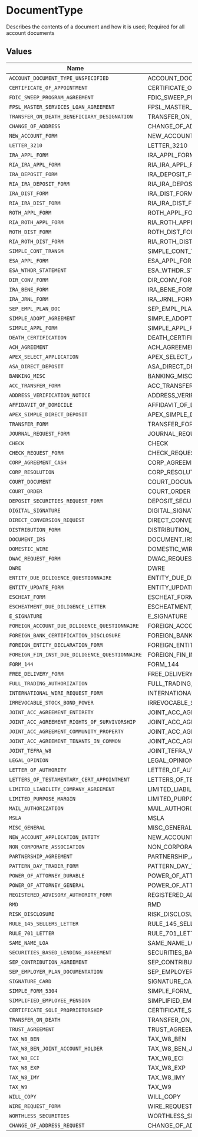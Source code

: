 # DocumentType

Describes the contents of a document and how it is used; Required for all account documents


## Values

| Name                                           | Value                                          |
| ---------------------------------------------- | ---------------------------------------------- |
| `ACCOUNT_DOCUMENT_TYPE_UNSPECIFIED`            | ACCOUNT_DOCUMENT_TYPE_UNSPECIFIED              |
| `CERTIFICATE_OF_APPOINTMENT`                   | CERTIFICATE_OF_APPOINTMENT                     |
| `FDIC_SWEEP_PROGRAM_AGREEMENT`                 | FDIC_SWEEP_PROGRAM_AGREEMENT                   |
| `FPSL_MASTER_SERVICES_LOAN_AGREEMENT`          | FPSL_MASTER_SERVICES_LOAN_AGREEMENT            |
| `TRANSFER_ON_DEATH_BENEFICIARY_DESIGNATION`    | TRANSFER_ON_DEATH_BENEFICIARY_DESIGNATION      |
| `CHANGE_OF_ADDRESS`                            | CHANGE_OF_ADDRESS                              |
| `NEW_ACCOUNT_FORM`                             | NEW_ACCOUNT_FORM                               |
| `LETTER_3210`                                  | LETTER_3210                                    |
| `IRA_APPL_FORM`                                | IRA_APPL_FORM                                  |
| `RIA_IRA_APPL_FORM`                            | RIA_IRA_APPL_FORM                              |
| `IRA_DEPOSIT_FORM`                             | IRA_DEPOSIT_FORM                               |
| `RIA_IRA_DEPOSIT_FORM`                         | RIA_IRA_DEPOSIT_FORM                           |
| `IRA_DIST_FORM`                                | IRA_DIST_FORM                                  |
| `RIA_IRA_DIST_FORM`                            | RIA_IRA_DIST_FORM                              |
| `ROTH_APPL_FORM`                               | ROTH_APPL_FORM                                 |
| `RIA_ROTH_APPL_FORM`                           | RIA_ROTH_APPL_FORM                             |
| `ROTH_DIST_FORM`                               | ROTH_DIST_FORM                                 |
| `RIA_ROTH_DIST_FORM`                           | RIA_ROTH_DIST_FORM                             |
| `SIMPLE_CONT_TRANSM`                           | SIMPLE_CONT_TRANSM                             |
| `ESA_APPL_FORM`                                | ESA_APPL_FORM                                  |
| `ESA_WTHDR_STATEMENT`                          | ESA_WTHDR_STATEMENT                            |
| `DIR_CONV_FORM`                                | DIR_CONV_FORM                                  |
| `IRA_BENE_FORM`                                | IRA_BENE_FORM                                  |
| `IRA_JRNL_FORM`                                | IRA_JRNL_FORM                                  |
| `SEP_EMPL_PLAN_DOC`                            | SEP_EMPL_PLAN_DOC                              |
| `SIMPLE_ADOPT_AGREEMENT`                       | SIMPLE_ADOPT_AGREEMENT                         |
| `SIMPLE_APPL_FORM`                             | SIMPLE_APPL_FORM                               |
| `DEATH_CERTIFICATION`                          | DEATH_CERTIFICATION                            |
| `ACH_AGREEMENT`                                | ACH_AGREEMENT                                  |
| `APEX_SELECT_APPLICATION`                      | APEX_SELECT_APPLICATION                        |
| `ASA_DIRECT_DEPOSIT`                           | ASA_DIRECT_DEPOSIT                             |
| `BANKING_MISC`                                 | BANKING_MISC                                   |
| `ACC_TRANSFER_FORM`                            | ACC_TRANSFER_FORM                              |
| `ADDRESS_VERIFICATION_NOTICE`                  | ADDRESS_VERIFICATION_NOTICE                    |
| `AFFIDAVIT_OF_DOMICILE`                        | AFFIDAVIT_OF_DOMICILE                          |
| `APEX_SIMPLE_DIRECT_DEPOSIT`                   | APEX_SIMPLE_DIRECT_DEPOSIT                     |
| `TRANSFER_FORM`                                | TRANSFER_FORM                                  |
| `JOURNAL_REQUEST_FORM`                         | JOURNAL_REQUEST_FORM                           |
| `CHECK`                                        | CHECK                                          |
| `CHECK_REQUEST_FORM`                           | CHECK_REQUEST_FORM                             |
| `CORP_AGREEMENT_CASH`                          | CORP_AGREEMENT_CASH                            |
| `CORP_RESOLUTION`                              | CORP_RESOLUTION                                |
| `COURT_DOCUMENT`                               | COURT_DOCUMENT                                 |
| `COURT_ORDER`                                  | COURT_ORDER                                    |
| `DEPOSIT_SECURITIES_REQUEST_FORM`              | DEPOSIT_SECURITIES_REQUEST_FORM                |
| `DIGITAL_SIGNATURE`                            | DIGITAL_SIGNATURE                              |
| `DIRECT_CONVERSION_REQUEST`                    | DIRECT_CONVERSION_REQUEST                      |
| `DISTRIBUTION_FORM`                            | DISTRIBUTION_FORM                              |
| `DOCUMENT_IRS`                                 | DOCUMENT_IRS                                   |
| `DOMESTIC_WIRE`                                | DOMESTIC_WIRE                                  |
| `DWAC_REQUEST_FORM`                            | DWAC_REQUEST_FORM                              |
| `DWRE`                                         | DWRE                                           |
| `ENTITY_DUE_DILIGENCE_QUESTIONNAIRE`           | ENTITY_DUE_DILIGENCE_QUESTIONNAIRE             |
| `ENTITY_UPDATE_FORM`                           | ENTITY_UPDATE_FORM                             |
| `ESCHEAT_FORM`                                 | ESCHEAT_FORM                                   |
| `ESCHEATMENT_DUE_DILIGENCE_LETTER`             | ESCHEATMENT_DUE_DILIGENCE_LETTER               |
| `E_SIGNATURE`                                  | E_SIGNATURE                                    |
| `FOREIGN_ACCOUNT_DUE_DILIGENCE_QUESTIONNAIRE`  | FOREIGN_ACCOUNT_DUE_DILIGENCE_QUESTIONNAIRE    |
| `FOREIGN_BANK_CERTIFICATION_DISCLOSURE`        | FOREIGN_BANK_CERTIFICATION_DISCLOSURE          |
| `FOREIGN_ENTITY_DECLARATION_FORM`              | FOREIGN_ENTITY_DECLARATION_FORM                |
| `FOREIGN_FIN_INST_DUE_DILIGENCE_QUESTIONNAIRE` | FOREIGN_FIN_INST_DUE_DILIGENCE_QUESTIONNAIRE   |
| `FORM_144`                                     | FORM_144                                       |
| `FREE_DELIVERY_FORM`                           | FREE_DELIVERY_FORM                             |
| `FULL_TRADING_AUTHORIZATION`                   | FULL_TRADING_AUTHORIZATION                     |
| `INTERNATIONAL_WIRE_REQUEST_FORM`              | INTERNATIONAL_WIRE_REQUEST_FORM                |
| `IRREVOCABLE_STOCK_BOND_POWER`                 | IRREVOCABLE_STOCK_BOND_POWER                   |
| `JOINT_ACC_AGREEMENT_ENTIRETY`                 | JOINT_ACC_AGREEMENT_ENTIRETY                   |
| `JOINT_ACC_AGREEMENT_RIGHTS_OF_SURVIVORSHIP`   | JOINT_ACC_AGREEMENT_RIGHTS_OF_SURVIVORSHIP     |
| `JOINT_ACC_AGREEMENT_COMMUNITY_PROPERTY`       | JOINT_ACC_AGREEMENT_COMMUNITY_PROPERTY         |
| `JOINT_ACC_AGREEMENT_TENANTS_IN_COMMON`        | JOINT_ACC_AGREEMENT_TENANTS_IN_COMMON          |
| `JOINT_TEFRA_W8`                               | JOINT_TEFRA_W8                                 |
| `LEGAL_OPINION`                                | LEGAL_OPINION                                  |
| `LETTER_OF_AUTHORITY`                          | LETTER_OF_AUTHORITY                            |
| `LETTERS_OF_TESTAMENTARY_CERT_APPOINTMENT`     | LETTERS_OF_TESTAMENTARY_CERT_APPOINTMENT       |
| `LIMITED_LIABILITY_COMPANY_AGREEMENT`          | LIMITED_LIABILITY_COMPANY_AGREEMENT            |
| `LIMITED_PURPOSE_MARGIN`                       | LIMITED_PURPOSE_MARGIN                         |
| `MAIL_AUTHORIZATION`                           | MAIL_AUTHORIZATION                             |
| `MSLA`                                         | MSLA                                           |
| `MISC_GENERAL`                                 | MISC_GENERAL                                   |
| `NEW_ACCOUNT_APPLICATION_ENTITY`               | NEW_ACCOUNT_APPLICATION_ENTITY                 |
| `NON_CORPORATE_ASSOCIATION`                    | NON_CORPORATE_ASSOCIATION                      |
| `PARTNERSHIP_AGREEMENT`                        | PARTNERSHIP_AGREEMENT                          |
| `PATTERN_DAY_TRADER_FORM`                      | PATTERN_DAY_TRADER_FORM                        |
| `POWER_OF_ATTORNEY_DURABLE`                    | POWER_OF_ATTORNEY_DURABLE                      |
| `POWER_OF_ATTORNEY_GENERAL`                    | POWER_OF_ATTORNEY_GENERAL                      |
| `REGISTERED_ADVISORY_AUTHORITY_FORM`           | REGISTERED_ADVISORY_AUTHORITY_FORM             |
| `RMD`                                          | RMD                                            |
| `RISK_DISCLOSURE`                              | RISK_DISCLOSURE                                |
| `RULE_145_SELLERS_LETTER`                      | RULE_145_SELLERS_LETTER                        |
| `RULE_701_LETTER`                              | RULE_701_LETTER                                |
| `SAME_NAME_LOA`                                | SAME_NAME_LOA                                  |
| `SECURITIES_BASED_LENDING_AGREEMENT`           | SECURITIES_BASED_LENDING_AGREEMENT             |
| `SEP_CONTRIBUTION_AGREEMENT`                   | SEP_CONTRIBUTION_AGREEMENT                     |
| `SEP_EMPLOYER_PLAN_DOCUMENTATION`              | SEP_EMPLOYER_PLAN_DOCUMENTATION                |
| `SIGNATURE_CARD`                               | SIGNATURE_CARD                                 |
| `SIMPLE_FORM_5304`                             | SIMPLE_FORM_5304                               |
| `SIMPLIFIED_EMPLOYEE_PENSION`                  | SIMPLIFIED_EMPLOYEE_PENSION                    |
| `CERTIFICATE_SOLE_PROPRIETORSHIP`              | CERTIFICATE_SOLE_PROPRIETORSHIP                |
| `TRANSFER_ON_DEATH`                            | TRANSFER_ON_DEATH                              |
| `TRUST_AGREEMENT`                              | TRUST_AGREEMENT                                |
| `TAX_W8_BEN`                                   | TAX_W8_BEN                                     |
| `TAX_W8_BEN_JOINT_ACCOUNT_HOLDER`              | TAX_W8_BEN_JOINT_ACCOUNT_HOLDER                |
| `TAX_W8_ECI`                                   | TAX_W8_ECI                                     |
| `TAX_W8_EXP`                                   | TAX_W8_EXP                                     |
| `TAX_W8_IMY`                                   | TAX_W8_IMY                                     |
| `TAX_W9`                                       | TAX_W9                                         |
| `WILL_COPY`                                    | WILL_COPY                                      |
| `WIRE_REQUEST_FORM`                            | WIRE_REQUEST_FORM                              |
| `WORTHLESS_SECURITIES`                         | WORTHLESS_SECURITIES                           |
| `CHANGE_OF_ADDRESS_REQUEST`                    | CHANGE_OF_ADDRESS_REQUEST                      |